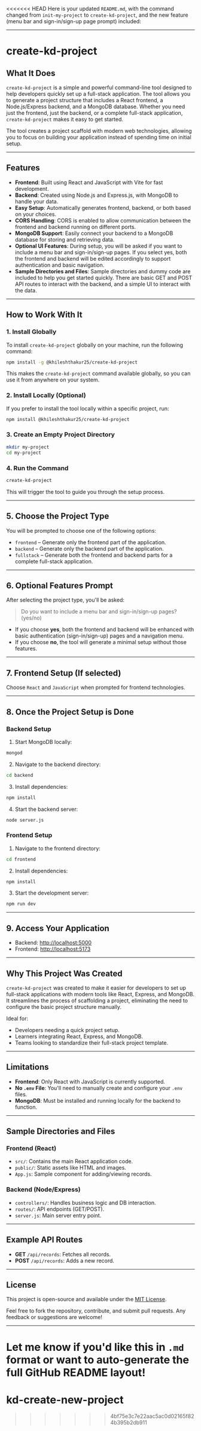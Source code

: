 <<<<<<< HEAD
Here is your updated `README.md`, with the command changed from `init-my-project` to `create-kd-project`, and the new feature (menu bar and sign-in/sign-up page prompt) included:

---

# create-kd-project

## What It Does

`create-kd-project` is a simple and powerful command-line tool designed to help developers quickly set up a full-stack application. The tool allows you to generate a project structure that includes a React frontend, a Node.js/Express backend, and a MongoDB database. Whether you need just the frontend, just the backend, or a complete full-stack application, `create-kd-project` makes it easy to get started.

The tool creates a project scaffold with modern web technologies, allowing you to focus on building your application instead of spending time on initial setup.

---

## Features

* **Frontend**: Built using React and JavaScript with Vite for fast development.
* **Backend**: Created using Node.js and Express.js, with MongoDB to handle your data.
* **Easy Setup**: Automatically generates frontend, backend, or both based on your choices.
* **CORS Handling**: CORS is enabled to allow communication between the frontend and backend running on different ports.
* **MongoDB Support**: Easily connect your backend to a MongoDB database for storing and retrieving data.
* **Optional UI Features**: During setup, you will be asked if you want to include a menu bar and sign-in/sign-up pages. If you select yes, both the frontend and backend will be edited accordingly to support authentication and basic navigation.
* **Sample Directories and Files**: Sample directories and dummy code are included to help you get started quickly. There are basic GET and POST API routes to interact with the backend, and a simple UI to interact with the data.

---

## How to Work With It

### 1. Install Globally

To install `create-kd-project` globally on your machine, run the following command:

```bash
npm install -g @khileshthakur25/create-kd-project
```

This makes the `create-kd-project` command available globally, so you can use it from anywhere on your system.

### 2. Install Locally (Optional)

If you prefer to install the tool locally within a specific project, run:

```bash
npm install @khileshthakur25/create-kd-project
```

### 3. Create an Empty Project Directory

```bash
mkdir my-project
cd my-project
```

### 4. Run the Command

```bash
create-kd-project
```

This will trigger the tool to guide you through the setup process.

---

## 5. Choose the Project Type

You will be prompted to choose one of the following options:

* `frontend` – Generate only the frontend part of the application.
* `backend` – Generate only the backend part of the application.
* `fullstack` – Generate both the frontend and backend parts for a complete full-stack application.

---

## 6. Optional Features Prompt

After selecting the project type, you'll be asked:

> Do you want to include a menu bar and sign-in/sign-up pages? (yes/no)

* If you choose **yes**, both the frontend and backend will be enhanced with basic authentication (sign-in/sign-up) pages and a navigation menu.
* If you choose **no**, the tool will generate a minimal setup without those features.

---

## 7. Frontend Setup (If selected)

Choose `React` and `JavaScript` when prompted for frontend technologies.

---

## 8. Once the Project Setup is Done

### Backend Setup

1. Start MongoDB locally:

```bash
mongod
```

2. Navigate to the backend directory:

```bash
cd backend
```

3. Install dependencies:

```bash
npm install
```

4. Start the backend server:

```bash
node server.js
```

### Frontend Setup

1. Navigate to the frontend directory:

```bash
cd frontend
```

2. Install dependencies:

```bash
npm install
```

3. Start the development server:

```bash
npm run dev
```

---

## 9. Access Your Application

* Backend: [http://localhost:5000](http://localhost:5000)
* Frontend: [http://localhost:5173](http://localhost:5173)

---

## Why This Project Was Created

`create-kd-project` was created to make it easier for developers to set up full-stack applications with modern tools like React, Express, and MongoDB. It streamlines the process of scaffolding a project, eliminating the need to configure the basic project structure manually.

Ideal for:

* Developers needing a quick project setup.
* Learners integrating React, Express, and MongoDB.
* Teams looking to standardize their full-stack project template.

---

## Limitations

* **Frontend**: Only React with JavaScript is currently supported.
* **No `.env` File**: You'll need to manually create and configure your `.env` files.
* **MongoDB**: Must be installed and running locally for the backend to function.

---

## Sample Directories and Files

### Frontend (React)

* `src/`: Contains the main React application code.
* `public/`: Static assets like HTML and images.
* `App.js`: Sample component for adding/viewing records.

### Backend (Node/Express)

* `controllers/`: Handles business logic and DB interaction.
* `routes/`: API endpoints (GET/POST).
* `server.js`: Main server entry point.

---

## Example API Routes

* **GET** `/api/records`: Fetches all records.
* **POST** `/api/records`: Adds a new record.

---

## License

This project is open-source and available under the [MIT License](LICENSE).

Feel free to fork the repository, contribute, and submit pull requests. Any feedback or suggestions are welcome!

---

Let me know if you'd like this in `.md` format or want to auto-generate the full GitHub README layout!
=======
# kd-create-new-project
>>>>>>> 4bf75e3c7e22aac5ac0d02165f824b395b2db911
